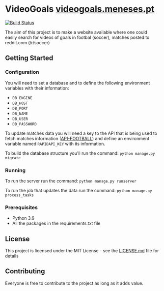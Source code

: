 # VideoGoals [videogoals.meneses.pt](https://videogoals.meneses.pt)

[![Build Status](https://travis-ci.org/meneses-pt/videogoals.svg?branch=master)](https://travis-ci.org/meneses-pt/videogoals)

The aim of this project is to make a website available where one could easily search for videos of goals in footbal (soccer), matches posted to reddit.com (/r/soccer)

## Getting Started

### Configuration

You will need to set a database and to define the following environment variables with their information:
 * `DB_ENGINE`
 * `DB_HOST`
 * `DB_PORT`
 * `DB_NAME`
 * `DB_USER`
 * `DB_PASSWORD`
 
To update matches data you will need a key to the API that is being used to fetch matches information ([API-FOOTBALL](https://rapidapi.com/api-sports/api/api-football)) and define an environment variable named `RAPIDAPI_KEY` with its information.

To build the database structure you'll run the command:
```python manage.py migrate```

### Running

To run the server run the command:
```python manage.py runserver```

To run the job that updates the data run the command:
```python manage.py process_tasks```

### Prerequisites

 * Python 3.6
 * All the packages in the requirements.txt file

## License

This project is licensed under the MIT License - see the [LICENSE.md](LICENSE.md) file for details

## Contributing

Everyone is free to contribute to the project as long as it adds value.
